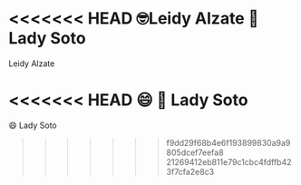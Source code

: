 <<<<<<< HEAD
:nerd_face:Leidy Alzate :monocle_face:
Lady Soto
=======
Leidy Alzate 

<<<<<<< HEAD
:smile: :hugs: Lady Soto
=======
:smile:  Lady Soto
>>>>>>> f9dd29f68b4e6f193899830a9a9805dcef7eefa8
>>>>>>> 21269412eb811e79c1cbc4fdffb423f7cfa2e8c3
